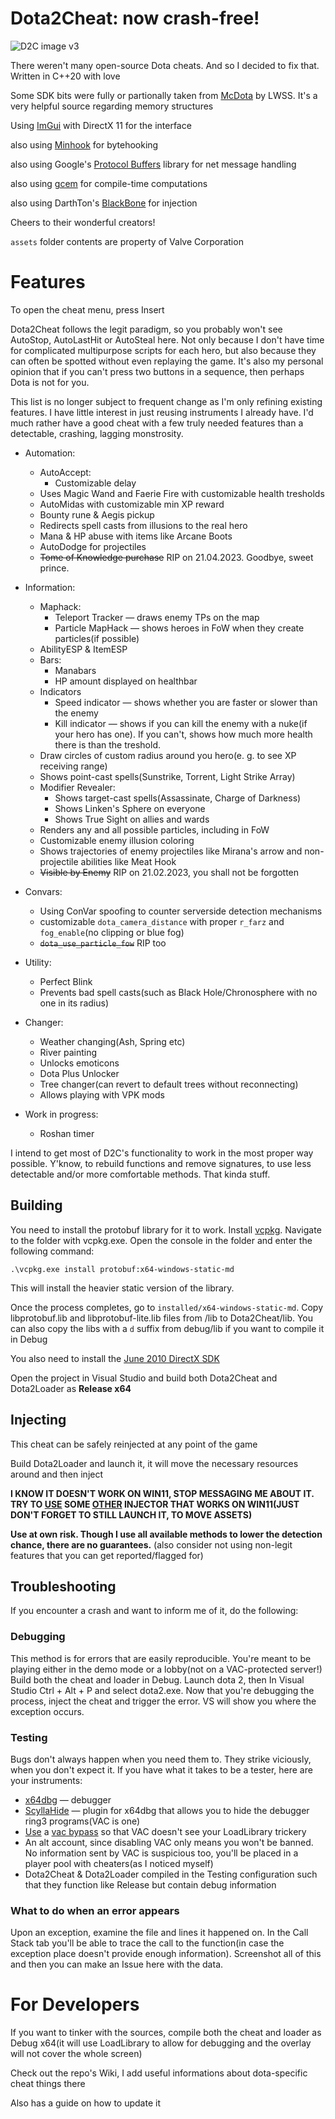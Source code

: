 # Dota2Cheat: now crash-free!

![D2C image v3](https://github.com/ExistedGit/Dota2Cheat/assets/66470490/2b5a66ba-c6fe-4f27-9009-914135948216)

There weren't many open-source Dota cheats. And so I decided to fix that.
Written in C++20 with love

Some SDK bits were fully or partionally taken from [McDota](https://github.com/LWSS/McDota) by LWSS. It's a very helpful source regarding memory structures

Using [ImGui](https://github.com/ocornut/imgui) with DirectX 11 for the interface

also using [Minhook](https://github.com/TsudaKageyu/minhook) for bytehooking

also using Google's [Protocol Buffers](https://github.com/protocolbuffers/protobuf) library for net message handling

also using [gcem](https://github.com/kthohr/gcem) for compile-time computations

also using DarthTon's [BlackBone](https://github.com/DarthTon/Blackbone) for injection

Cheers to their wonderful creators!

`assets` folder contents are property of Valve Corporation

# Features
To open the cheat menu, press Insert

Dota2Cheat follows the legit paradigm, so you probably won't see AutoStop, AutoLastHit or AutoSteal here. Not only because I don't have time for complicated multipurpose scripts for each hero, but also because they can often be spotted without even replaying the game. It's also my personal opinion that if you can't press two buttons in a sequence, then perhaps Dota is not for you.

This list is no longer subject to frequent change as I'm only refining existing features. I have little interest in just reusing instruments I already have. I'd much rather have a good cheat with a few truly needed features than a detectable, crashing, lagging monstrosity.

* Automation:
  * AutoAccept:
    * Customizable delay
  * Uses Magic Wand and Faerie Fire with customizable health tresholds
  * AutoMidas with customizable min XP reward
  * Bounty rune & Aegis pickup
  * Redirects spell casts from illusions to the real hero
  * Mana & HP abuse with items like Arcane Boots
  * AutoDodge for projectiles
  * ~~Tome of Knowledge purchase~~ RIP on 21.04.2023. Goodbye, sweet prince.
  
* Information:
  * Maphack:
    * Teleport Tracker — draws enemy TPs on the map
    * Particle MapHack — shows heroes in FoW when they create particles(if possible)
  * AbilityESP & ItemESP
  * Bars:
    * Manabars
    * HP amount displayed on healthbar
  * Indicators
    * Speed indicator — shows whether you are faster or slower than the enemy
    * Kill indicator — shows if you can kill the enemy with a nuke(if your hero has one). If you can't, shows how much more health there is than the treshold.
  * Draw circles of custom radius around you hero(e. g. to see XP receiving range)
  * Shows point-cast spells(Sunstrike, Torrent, Light Strike Array)
  * Modifier Revealer:
    * Shows target-cast spells(Assassinate, Charge of Darkness)
    * Shows Linken's Sphere on everyone
    * Shows True Sight on allies and wards
  * Renders any and all possible particles, including in FoW
  * Customizable enemy illusion coloring
  * Shows trajectories of enemy projectiles like Mirana's arrow and non-projectile abilities like Meat Hook
  * ~~Visible by Enemy~~ RIP on 21.02.2023, you shall not be forgotten
  
* Convars:
  * Using ConVar spoofing to counter serverside detection mechanisms 
  * customizable `dota_camera_distance` with proper `r_farz` and `fog_enable`(no clipping or blue fog)
  * ~~`dota_use_particle_fow`~~ RIP too

* Utility:
  * Perfect Blink
  * Prevents bad spell casts(such as Black Hole/Chronosphere with no one in its radius)

* Changer:
  * Weather changing(Ash, Spring etc)
  * River painting
  * Unlocks emoticons
  * Dota Plus Unlocker
  * Tree changer(can revert to default trees without reconnecting)
  * Allows playing with VPK mods
  
* Work in progress:
  * Roshan timer
  
I intend to get most of D2C's functionality to work in the most proper way possible. Y'know, to rebuild functions and remove signatures, to use less detectable and/or more comfortable methods. That kinda stuff.

## Building
You need to install the protobuf library for it to work. Install [vcpkg](https://vcpkg.io/en/getting-started.html). Navigate to the folder with vcpkg.exe. Open the console in the folder and enter the following command:

`.\vcpkg.exe install protobuf:x64-windows-static-md`

This will install the heavier static version of the library. 

Once the process completes, go to `installed/x64-windows-static-md`. Copy libprotobuf.lib and libprotobuf-lite.lib files from /lib to Dota2Cheat/lib. You can also copy the libs with a `d` suffix from debug/lib if you want to compile it in Debug

You also need to install the [June 2010 DirectX SDK](https://www.microsoft.com/en-us/download/details.aspx?id=6812)

Open the project in Visual Studio and build both Dota2Cheat and Dota2Loader as **Release x64**

## Injecting
This cheat can be safely reinjected at any point of the game

Build Dota2Loader and launch it, it will move the necessary resources around and then inject

**I KNOW IT DOESN'T WORK ON WIN11, STOP MESSAGING ME ABOUT IT. TRY TO [USE](https://github.com/ExistedGit/Dota2Cheat/issues/124) SOME [OTHER](https://github.com/ExistedGit/Dota2Cheat/issues/120) INJECTOR THAT WORKS ON WIN11(JUST DON'T FORGET TO STILL LAUNCH IT, TO MOVE ASSETS)**

**Use at own risk. Though I use all available methods to lower the detection chance, there are no guarantees.** (also consider not using non-legit features that you can get reported/flagged for)

## Troubleshooting

If you encounter a crash and want to inform me of it, do the following:

### Debugging

This method is for errors that are easily reproducible. You're meant to be playing either in the demo mode or a lobby(not on a VAC-protected server!)
Build both the cheat and loader in Debug. Launch dota 2, then In Visual Studio Ctrl + Alt + P and select dota2.exe.
Now that you're debugging the process, inject the cheat and trigger the error. VS will show you where the exception occurs.

### Testing

Bugs don't always happen when you need them to. They strike viciously, when you don't expect it. If you have what it takes to be a tester, here are your instruments:

* [x64dbg](https://x64dbg.com/) — debugger
* [ScyllaHide](https://github.com/x64dbg/ScyllaHide/releases/tag/v1.4) — plugin for x64dbg that allows you to hide the debugger ring3 programs(VAC is one) 
* [Use](https://github.com/zyhp/vac3_inhibitor) a [vac bypass](https://github.com/danielkrupinski/VAC-Bypass) so that VAC doesn't see your LoadLibrary trickery
* An alt account, since disabling VAC only means you won't be banned. No information sent by VAC is suspicious too, you'll be placed in a player pool with cheaters(as I noticed myself)
* Dota2Cheat & Dota2Loader compiled in the Testing configuration such that they function like Release but contain debug information

### What to do when an error appears

Upon an exception, examine the file and lines it happened on. In the Call Stack tab you'll be able to trace the call to the function(in case the exception place doesn't provide enough information). Screenshot all of this and then you can make an Issue here with the data.

# For Developers

If you want to tinker with the sources, compile both the cheat and loader as Debug x64(it will use LoadLibrary to allow for debugging and the overlay will not cover the whole screen)

Check out the repo's Wiki, I add useful informations about dota-specific cheat things there

Also has a guide on how to update it
